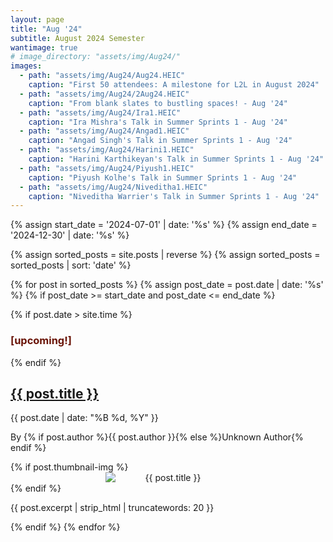 ```yaml
---
layout: page
title: "Aug '24"
subtitle: August 2024 Semester
wantimage: true
# image_directory: "assets/img/Aug24/"
images:
  - path: "assets/img/Aug24/Aug24.HEIC"
    caption: "First 50 attendees: A milestone for L2L in August 2024"
  - path: "assets/img/Aug24/2Aug24.HEIC"
    caption: "From blank slates to bustling spaces! - Aug '24"
  - path: "assets/img/Aug24/Ira1.HEIC"
    caption: "Ira Mishra's Talk in Summer Sprints 1 - Aug '24"
  - path: "assets/img/Aug24/Angad1.HEIC"
    caption: "Angad Singh's Talk in Summer Sprints 1 - Aug '24"
  - path: "assets/img/Aug24/Harini1.HEIC"
    caption: "Harini Karthikeyan's Talk in Summer Sprints 1 - Aug '24"
  - path: "assets/img/Aug24/Piyush1.HEIC"
    caption: "Piyush Kolhe's Talk in Summer Sprints 1 - Aug '24"
  - path: "assets/img/Aug24/Niveditha1.HEIC"
    caption: "Niveditha Warrier's Talk in Summer Sprints 1 - Aug '24"
---
```


<div class="post-list">
  {% assign start_date = '2024-07-01' | date: '%s' %}
  {% assign end_date = '2024-12-30' | date: '%s' %}

  {% assign sorted_posts = site.posts | reverse %}
  {% assign sorted_posts = sorted_posts | sort: 'date' %}

  {% for post in sorted_posts %}
    {% assign post_date = post.date | date: '%s' %}
    {% if post_date >= start_date and post_date <= end_date %}
      <div class="post-box">
        {% if post.date > site.time %}
          <h3 class="blinking-text" style="color: rgb(106, 20, 7);">[upcoming!]</h3>
        {% endif %}
        <h2><a href="{{ post.url }}">{{ post.title }}</a></h2>
        <p class="post-date">{{ post.date | date: "%B %d, %Y" }}</p>
        <p class="post-author">By {% if post.author %}{{ post.author }}{% else %}Unknown Author{% endif %}</p>
        {% if post.thumbnail-img %}
        <div class="post-thumbnail" style="text-align: center;">
          <img src="{{ post.thumbnail-img | relative_url }}" alt="{{ post.title }}"
         style="max-width: 200px; height: auto; display: block; margin: 0 auto;">
        </div>
        {% endif %}
        <p class="post-excerpt">{{ post.excerpt | strip_html | truncatewords: 20 }}</p>
      </div>
    {% endif %}
  {% endfor %}
</div>
